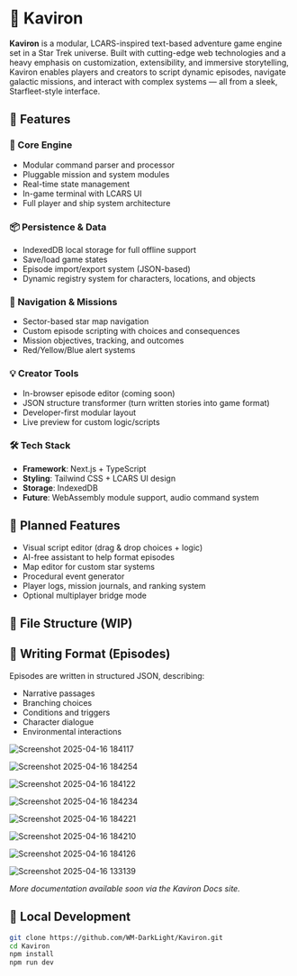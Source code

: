 # 🖖 Kaviron

**Kaviron** is a modular, LCARS-inspired text-based adventure game engine set in a Star Trek universe. Built with cutting-edge web technologies and a heavy emphasis on customization, extensibility, and immersive storytelling, Kaviron enables players and creators to script dynamic episodes, navigate galactic missions, and interact with complex systems — all from a sleek, Starfleet-style interface.

## 🚀 Features

### 🧠 Core Engine
- Modular command parser and processor
- Pluggable mission and system modules
- Real-time state management
- In-game terminal with LCARS UI
- Full player and ship system architecture

### 📦 Persistence & Data
- IndexedDB local storage for full offline support
- Save/load game states
- Episode import/export system (JSON-based)
- Dynamic registry system for characters, locations, and objects

### 🧭 Navigation & Missions
- Sector-based star map navigation
- Custom episode scripting with choices and consequences
- Mission objectives, tracking, and outcomes
- Red/Yellow/Blue alert systems

### 💡 Creator Tools
- In-browser episode editor (coming soon)
- JSON structure transformer (turn written stories into game format)
- Developer-first modular layout
- Live preview for custom logic/scripts

### 🛠️ Tech Stack
- **Framework**: Next.js + TypeScript
- **Styling**: Tailwind CSS + LCARS UI design
- **Storage**: IndexedDB
- **Future**: WebAssembly module support, audio command system

## 🧩 Planned Features
- Visual script editor (drag & drop choices + logic)
- AI-free assistant to help format episodes
- Map editor for custom star systems
- Procedural event generator
- Player logs, mission journals, and ranking system
- Optional multiplayer bridge mode

## 📁 File Structure (WIP)

## 📜 Writing Format (Episodes)
Episodes are written in structured JSON, describing:
- Narrative passages
- Branching choices
- Conditions and triggers
- Character dialogue
- Environmental interactions

![Screenshot 2025-04-16 184117](https://github.com/user-attachments/assets/d67d6e1a-a2ac-454b-bc72-0e918b950986)



![Screenshot 2025-04-16 184254](https://github.com/user-attachments/assets/d2e9264e-ad0f-4dba-a05f-df4a6c0b86d5)



![Screenshot 2025-04-16 184122](https://github.com/user-attachments/assets/44ccc7b9-8e53-47e6-ab5d-9f555b9691c1)



![Screenshot 2025-04-16 184234](https://github.com/user-attachments/assets/69e80bee-125d-4261-812e-f3c0c9ba1155)



![Screenshot 2025-04-16 184221](https://github.com/user-attachments/assets/f8815a88-3dfb-401e-b274-aabf5701ddba)



![Screenshot 2025-04-16 184210](https://github.com/user-attachments/assets/629d232c-07b0-4cab-acfb-d9ee6c192418)



![Screenshot 2025-04-16 184126](https://github.com/user-attachments/assets/62613647-c1b8-4077-983e-f6755b2fd08b)



![Screenshot 2025-04-16 133139](https://github.com/user-attachments/assets/9c42da28-acfd-4d80-97c0-beb36973d669)


*More documentation available soon via the Kaviron Docs site.*

## 🧪 Local Development

```bash
git clone https://github.com/WM-DarkLight/Kaviron.git
cd Kaviron
npm install
npm run dev
